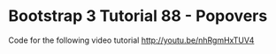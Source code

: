 Bootstrap 3 Tutorial 88 - Popovers
==================================

Code for the following video tutorial http://youtu.be/nhRgmHxTUV4
